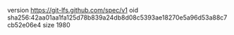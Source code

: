 version https://git-lfs.github.com/spec/v1
oid sha256:42aa01aa1fa125d78b839a24db8d08c5393ae18270e5a96d53a88c7cb52e06e4
size 1980
